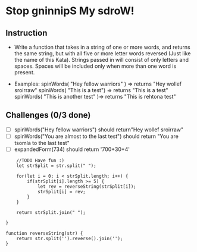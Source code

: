 # Stop gninnipS My sdroW!

## Instruction
- Write a function that takes in a string of one or more words, and returns the same string, but with all five or more letter words reversed (Just like the name of this Kata). Strings passed in will consist of only letters and spaces. Spaces will be included only when more than one word is present.

- Examples: spinWords( "Hey fellow warriors" ) => returns "Hey wollef sroirraw" spinWords( "This is a test") => returns "This is a test" spinWords( "This is another test" )=> returns "This is rehtona test"

## Challenges (0/3 done)
- [ ] spinWords("Hey fellow warriors") should return"Hey wollef sroirraw"
- [ ] spinWords("You are almost to the last test") should return "You are tsomla to the last test"
- [ ] expandedForm(734) should return '700+30+4'

```function spinWords(str) {
    //TODO Have fun :)
    let strSplit = str.split(" ");

    for(let i = 0; i < strSplit.length; i++) {
        if(strSplit[i].length >= 5) {
            let rev = reverseString(strSplit[i]);
            strSplit[i] = rev;
        }
    }

    return strSplit.join(" ");

}

function reverseString(str) {
    return str.split('').reverse().join('');
}

```
